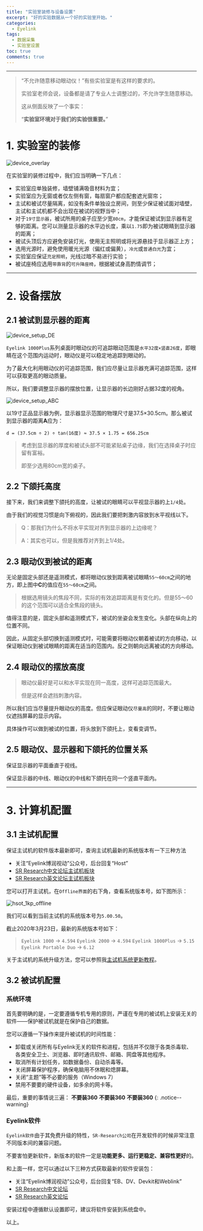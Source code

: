 ```yaml
---
title: "实验室装修与设备设置"
excerpt: "好的实验数据从一个好的实验室开始。"
categories:
  - Eyelink
tags:
  - 数据采集
  - 实验室设置
toc: true
comments: true
---
```


---

> “不允许随意移动眼动仪！”有些实验室是有这样的要求的。
> 
> 实验室老师会说，设备都是请了专业人士调整过的，不允许学生随意移动。
> 
> 这从侧面反映了一个事实：
> 
> “**实验室环境对于我们的实验很重要。**”

# 1. 实验室的装修

![device_overlay](/assets/images/device_overlay.jpg)

在实验室的装修过程中，我们应当明确一下几点：

* 实验室应单独装修，墙壁铺满吸音材料为宜；
* 实验室应为无窗或者仅左侧有窗，每扇窗户都应配套遮光窗帘；
* 主试和被试尽量隔离，如没有条件单独设立房间，则至少保证被试面对墙壁，主试和主试机都不会出现在被试的视野当中；
* 对于`19寸显示器`，被试所用的桌子应至少宽`80cm`，才能保证被试到显示器有足够的距离。您可以测量显示器的水平边长度，乘以`1.75`即为被试眼睛到显示器的距离；
* 被试头顶后方应避免安装灯光，使用无主照明或将光源悬挂于显示器正上方；
* 选用光源时，避免使用暖光光源（偏红或偏黄），`冷光`或`普通白光`为宜；
* 实验室应保证`充足照明`，光线过暗不易进行实验；
* 被试座椅应选用`带靠背`的`可升降座椅`，根据被试身高酌情调节；

---

# 2. 设备摆放

## 2.1 被试到显示器的距离

![device_setup_DE](/assets/images/device_setup_DE.jpg)

`Eyelink 1000Plus`系列桌面时眼动仪的可追踪眼动范围是`水平32度×竖直26度`，即眼睛在这个范围内运动时，眼动仪是可以稳定地追踪到眼动的。

为了最大化利用眼动仪的可追踪范围，我们应尽量让显示器充满可追踪范围，这样可以获取更高的眼动质量。

所以，我们要调整显示器的摆放位置，让显示器的长边刚好占据32度的视角。

![device_setup_ABC](/assets/images/device_setup_ABC.jpg)

以19寸正品显示器为例，显示器显示范围的物理尺寸是37.5×30.5cm。那么被试到显示器的距离**A**应为：

```
d = (37.5cm ÷ 2) ÷ tan(16度) ≈ 37.5 × 1.75 = 656.25cm
```

> 考虑到显示器的厚度和被试头部不可能紧贴桌子边缘，我们在选择桌子时应留有富裕。
> 
> 即至少选用80cm宽的桌子。

## 2.2 下颌托高度

接下来，我们来调整下颌托的高度，让被试的眼睛可以平视显示器的上`1/4`处。

由于我们的视觉习惯是向下俯视的，因此我们要把刺激内容放到水平视线以下。

> Q：那我们为什么不将水平实现对齐到显示器的上边缘呢？
> 
> A：其实也可以，但是我推荐对齐到上1/4处。

## 2.3 眼动仪到被试的距离

无论是固定头部还是遥测模式，都将眼动仪放到距离被试眼睛`55～60cm`之间的地方，即上图中**C**的值应在`55～60cm`之间。

>根据选用镜头的焦段不同，实际的有效追踪距离是有变化的。但是55～60的这个范围可以适合全焦段的镜头。

值得注意的是，固定头部和遥测模式下，被试的坐姿会发生变化。头部在纵向上的位置不同。

因此，从固定头部切换到遥测模式时，可能需要将眼动仪朝着被试的方向移动，以保证眼动仪到被试眼睛的距离在适当的范围内。反之则朝向远离被试的方向移动。

## 2.4 眼动仪的摆放高度

> 眼动仪最好是可以和水平实现在同一高度，这样可追踪范围最大。
> 
> 但是这样会遮挡刺激内容。

所以我们应当尽量提升眼动仪的高度。但应保证眼动仪`尽量高`的同时，不要让眼动仪遮挡屏幕的显示内容。

具体操作可以做到被试的位置，将头放到下颌托上，变看变调节。

## 2.5 眼动仪、显示器和下颌托的位置关系

保证显示器的平面垂直于视线。

保证显示器的中线、眼动仪的中线和下颌托在同一个竖直平面内。

---

# 3. 计算机配置

## 3.1 主试机配置

保证主试机的软件版本最新即可，查询主试机最新的系统版本有一下三种方法

* 关注“Eyelink博润视动”公众号，后台回复“Host”
* [SR Research中文论坛主试机板块](https://cn.sr-support.com/viewforum.php?f=15)
* [SR Research英文论坛主试机板块](https://www.sr-support.com/forum/downloads/eyelink-host-software)

您可以打开主试机，在`Offline界面`的右下角，查看系统版本号，如下图所示：

![hsot_1kp_offline](/assets/images/hsot_1kp_offline.jpg)

我们可以看到当前主试机的系统版本号为`5.00.50`。

截止2020年3月23日，最新的系统版本号如下：

>`Eyelink 1000` -> `4.594`
>`Eyelink 2000` -> `4.594`
>`Eyelink 1000Plus` -> `5.15`
>`Eyelink Portable Duo` -> `6.12`

关于主试机的系统升级方法，您可以参照我[主试机系统更新教程](http://charlie-techblog.com/eyelink/host-system-update/)。

## 3.2 被试机配置

### 系统环境

首先要明确的是，一定要遵循专机专用的原则，严谨在专用的被试机上安装无关的软件——保护被试机就是在保护自己的数据。

您可以遵循一下操作来提升被试机的时间性能：

* 卸载或关闭所有与Eyelink无关的软件和进程，包括并不仅限于各类杀毒软、各类安全卫士、浏览器、即时通讯软件、邮箱、网盘等其他程序。
* 取消所有计划任务，如数据备份、自动杀毒等。
* 关闭屏幕保护程序，确保电脑用不休眠和熄屏幕。
* 关闭“主题”等不必要的服务（Windows 7）
* 禁用不要要的硬件设备，如多余的网卡等。

最后，重要的事情说三遍：
**不要装360**
**不要装360**
**不要装360**
{: .notice--warning}

### Eyelink软件

`Eyelink软件`由于其免费升级的特性，`SR-Research公司`在开发软件的时候非常注意不同版本间的兼容问题。

不要害怕更新软件，新版本的软件一定是**功能更多、运行更稳定、兼容性更好**的。

和上面一样，您可以通过以下三种方式获取最新的软件安装包：

* 关注“Eyelink博润视动”公众号，后台回复“EB、DV、Devkit和Weblink”
* [SR Research中文论坛](https://cn.sr-support.com/)
* [SR Research英文论坛](https://www.sr-support.com/)

安装过程中遵循默认设置即可，建议将软件安装到系统盘中。

以上。